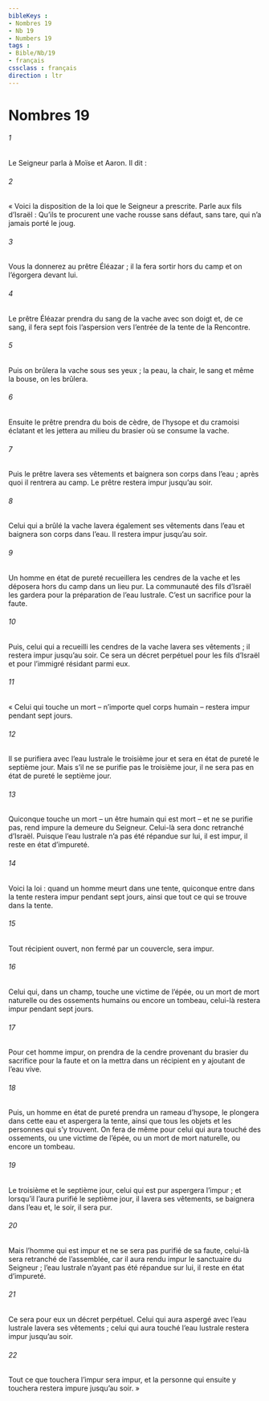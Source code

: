 ```yaml
---
bibleKeys : 
- Nombres 19
- Nb 19
- Numbers 19
tags : 
- Bible/Nb/19
- français
cssclass : français
direction : ltr
---
```


# Nombres 19

###### 1
Le Seigneur parla à Moïse et Aaron. Il dit :
###### 2
« Voici la disposition de la loi que le Seigneur a prescrite. Parle aux fils d’Israël : Qu’ils te procurent une vache rousse sans défaut, sans tare, qui n’a jamais porté le joug.
###### 3
Vous la donnerez au prêtre Éléazar ; il la fera sortir hors du camp et on l’égorgera devant lui.
###### 4
Le prêtre Éléazar prendra du sang de la vache avec son doigt et, de ce sang, il fera sept fois l’aspersion vers l’entrée de la tente de la Rencontre.
###### 5
Puis on brûlera la vache sous ses yeux ; la peau, la chair, le sang et même la bouse, on les brûlera.
###### 6
Ensuite le prêtre prendra du bois de cèdre, de l’hysope et du cramoisi éclatant et les jettera au milieu du brasier où se consume la vache.
###### 7
Puis le prêtre lavera ses vêtements et baignera son corps dans l’eau ; après quoi il rentrera au camp. Le prêtre restera impur jusqu’au soir.
###### 8
Celui qui a brûlé la vache lavera également ses vêtements dans l’eau et baignera son corps dans l’eau. Il restera impur jusqu’au soir.
###### 9
Un homme en état de pureté recueillera les cendres de la vache et les déposera hors du camp dans un lieu pur. La communauté des fils d’Israël les gardera pour la préparation de l’eau lustrale. C’est un sacrifice pour la faute.
###### 10
Puis, celui qui a recueilli les cendres de la vache lavera ses vêtements ; il restera impur jusqu’au soir. Ce sera un décret perpétuel pour les fils d’Israël et pour l’immigré résidant parmi eux.
###### 11
« Celui qui touche un mort – n’importe quel corps humain – restera impur pendant sept jours.
###### 12
Il se purifiera avec l’eau lustrale le troisième jour et sera en état de pureté le septième jour. Mais s’il ne se purifie pas le troisième jour, il ne sera pas en état de pureté le septième jour.
###### 13
Quiconque touche un mort – un être humain qui est mort – et ne se purifie pas, rend impure la demeure du Seigneur. Celui-là sera donc retranché d’Israël. Puisque l’eau lustrale n’a pas été répandue sur lui, il est impur, il reste en état d’impureté.
###### 14
Voici la loi : quand un homme meurt dans une tente, quiconque entre dans la tente restera impur pendant sept jours, ainsi que tout ce qui se trouve dans la tente.
###### 15
Tout récipient ouvert, non fermé par un couvercle, sera impur.
###### 16
Celui qui, dans un champ, touche une victime de l’épée, ou un mort de mort naturelle ou des ossements humains ou encore un tombeau, celui-là restera impur pendant sept jours.
###### 17
Pour cet homme impur, on prendra de la cendre provenant du brasier du sacrifice pour la faute et on la mettra dans un récipient en y ajoutant de l’eau vive.
###### 18
Puis, un homme en état de pureté prendra un rameau d’hysope, le plongera dans cette eau et aspergera la tente, ainsi que tous les objets et les personnes qui s’y trouvent. On fera de même pour celui qui aura touché des ossements, ou une victime de l’épée, ou un mort de mort naturelle, ou encore un tombeau.
###### 19
Le troisième et le septième jour, celui qui est pur aspergera l’impur ; et lorsqu’il l’aura purifié le septième jour, il lavera ses vêtements, se baignera dans l’eau et, le soir, il sera pur.
###### 20
Mais l’homme qui est impur et ne se sera pas purifié de sa faute, celui-là sera retranché de l’assemblée, car il aura rendu impur le sanctuaire du Seigneur ; l’eau lustrale n’ayant pas été répandue sur lui, il reste en état d’impureté.
###### 21
Ce sera pour eux un décret perpétuel. Celui qui aura aspergé avec l’eau lustrale lavera ses vêtements ; celui qui aura touché l’eau lustrale restera impur jusqu’au soir.
###### 22
Tout ce que touchera l’impur sera impur, et la personne qui ensuite y touchera restera impure jusqu’au soir. »
